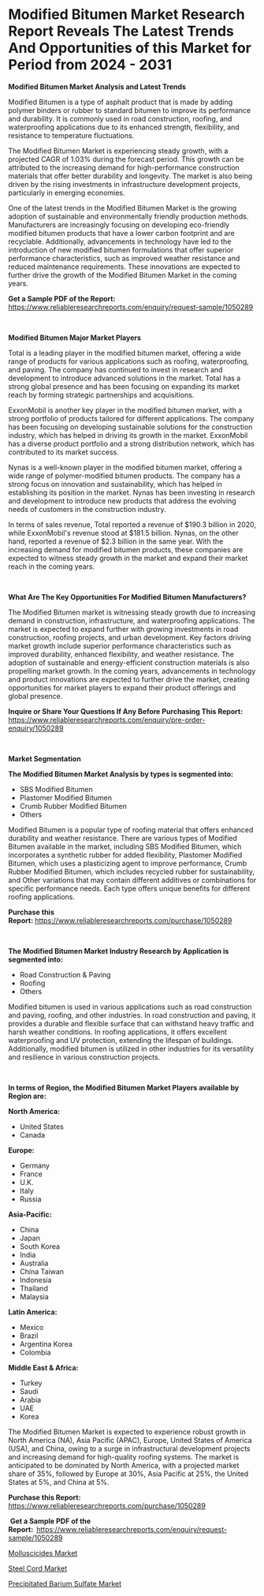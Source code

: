 <p><h1>Modified Bitumen Market Research Report Reveals The Latest Trends And Opportunities of this Market for Period from 2024 - 2031</h1></p><p><strong>Modified Bitumen Market Analysis and Latest Trends</strong></p>
<p><p>Modified Bitumen is a type of asphalt product that is made by adding polymer binders or rubber to standard bitumen to improve its performance and durability. It is commonly used in road construction, roofing, and waterproofing applications due to its enhanced strength, flexibility, and resistance to temperature fluctuations.</p><p>The Modified Bitumen Market is experiencing steady growth, with a projected CAGR of 1.03% during the forecast period. This growth can be attributed to the increasing demand for high-performance construction materials that offer better durability and longevity. The market is also being driven by the rising investments in infrastructure development projects, particularly in emerging economies.</p><p>One of the latest trends in the Modified Bitumen Market is the growing adoption of sustainable and environmentally friendly production methods. Manufacturers are increasingly focusing on developing eco-friendly modified bitumen products that have a lower carbon footprint and are recyclable. Additionally, advancements in technology have led to the introduction of new modified bitumen formulations that offer superior performance characteristics, such as improved weather resistance and reduced maintenance requirements. These innovations are expected to further drive the growth of the Modified Bitumen Market in the coming years.</p></p>
<p><strong>Get a Sample PDF of the Report:&nbsp;</strong> <a href="https://www.reliableresearchreports.com/enquiry/request-sample/1050289">https://www.reliableresearchreports.com/enquiry/request-sample/1050289</a></p>
<p>&nbsp;</p>
<p><strong>Modified Bitumen Major Market Players</strong></p>
<p><p>Total is a leading player in the modified bitumen market, offering a wide range of products for various applications such as roofing, waterproofing, and paving. The company has continued to invest in research and development to introduce advanced solutions in the market. Total has a strong global presence and has been focusing on expanding its market reach by forming strategic partnerships and acquisitions.</p><p>ExxonMobil is another key player in the modified bitumen market, with a strong portfolio of products tailored for different applications. The company has been focusing on developing sustainable solutions for the construction industry, which has helped in driving its growth in the market. ExxonMobil has a diverse product portfolio and a strong distribution network, which has contributed to its market success.</p><p>Nynas is a well-known player in the modified bitumen market, offering a wide range of polymer-modified bitumen products. The company has a strong focus on innovation and sustainability, which has helped in establishing its position in the market. Nynas has been investing in research and development to introduce new products that address the evolving needs of customers in the construction industry.</p><p>In terms of sales revenue, Total reported a revenue of $190.3 billion in 2020, while ExxonMobil's revenue stood at $181.5 billion. Nynas, on the other hand, reported a revenue of $2.3 billion in the same year. With the increasing demand for modified bitumen products, these companies are expected to witness steady growth in the market and expand their market reach in the coming years.</p></p>
<p>&nbsp;</p>
<p><strong>What Are The Key Opportunities For Modified Bitumen Manufacturers?</strong></p>
<p><p>The Modified Bitumen market is witnessing steady growth due to increasing demand in construction, infrastructure, and waterproofing applications. The market is expected to expand further with growing investments in road construction, roofing projects, and urban development. Key factors driving market growth include superior performance characteristics such as improved durability, enhanced flexibility, and weather resistance. The adoption of sustainable and energy-efficient construction materials is also propelling market growth. In the coming years, advancements in technology and product innovations are expected to further drive the market, creating opportunities for market players to expand their product offerings and global presence.</p></p>
<p><strong>Inquire or Share Your Questions If Any Before Purchasing This Report:</strong> <a href="https://www.reliableresearchreports.com/enquiry/pre-order-enquiry/1050289">https://www.reliableresearchreports.com/enquiry/pre-order-enquiry/1050289</a></p>
<p>&nbsp;</p>
<p><strong>Market Segmentation</strong></p>
<p><strong>The Modified Bitumen Market Analysis by types is segmented into:</strong></p>
<p><ul><li>SBS Modified Bitumen</li><li>Plastomer Modified Bitumen</li><li>Crumb Rubber Modified Bitumen</li><li>Others</li></ul></p>
<p><p>Modified Bitumen is a popular type of roofing material that offers enhanced durability and weather resistance. There are various types of Modified Bitumen available in the market, including SBS Modified Bitumen, which incorporates a synthetic rubber for added flexibility, Plastomer Modified Bitumen, which uses a plasticizing agent to improve performance, Crumb Rubber Modified Bitumen, which includes recycled rubber for sustainability, and Other variations that may contain different additives or combinations for specific performance needs. Each type offers unique benefits for different roofing applications.</p></p>
<p><strong>Purchase this Report:&nbsp;</strong><a href="https://www.reliableresearchreports.com/purchase/1050289">https://www.reliableresearchreports.com/purchase/1050289</a></p>
<p>&nbsp;</p>
<p><strong>The Modified Bitumen Market Industry Research by Application is segmented into:</strong></p>
<p><ul><li>Road Construction & Paving</li><li>Roofing</li><li>Others</li></ul></p>
<p><p>Modified bitumen is used in various applications such as road construction and paving, roofing, and other industries. In road construction and paving, it provides a durable and flexible surface that can withstand heavy traffic and harsh weather conditions. In roofing applications, it offers excellent waterproofing and UV protection, extending the lifespan of buildings. Additionally, modified bitumen is utilized in other industries for its versatility and resilience in various construction projects.</p></p>
<p>&nbsp;</p>
<p><strong>In terms of Region, the Modified Bitumen Market Players available by Region are:</strong></p>
<p>
    <p> <strong> North America: </strong>
        <ul>
            <li>United States</li>
            <li>Canada</li>
        </ul>
        </p> 
    <p> <strong> Europe: </strong>
        <ul>
            <li>Germany</li>
            <li>France</li>
            <li>U.K.</li>
            <li>Italy</li>
            <li>Russia</li>
        </ul>
        </p> 
    <p> <strong> Asia-Pacific: </strong>
        <ul>
            <li>China</li>
            <li>Japan</li>
            <li>South Korea</li>
            <li>India</li>
            <li>Australia</li>
            <li>China Taiwan</li>
            <li>Indonesia</li>
            <li>Thailand</li>
            <li>Malaysia</li>
        </ul>
        </p> 
    <p> <strong> Latin America: </strong>
        <ul>
            <li>Mexico</li>
            <li>Brazil</li>
            <li>Argentina Korea</li>
            <li>Colombia</li>
        </ul>
        </p> 
    <p> <strong> Middle East & Africa: </strong>
        <ul>
            <li>Turkey</li>
            <li>Saudi</li>
            <li>Arabia</li>
            <li>UAE</li>
            <li>Korea</li>
        </ul>
    </p>
    </p>
<p><p>The Modified Bitumen Market is expected to experience robust growth in North America (NA), Asia Pacific (APAC), Europe, United States of America (USA), and China, owing to a surge in infrastructural development projects and increasing demand for high-quality roofing systems. The market is anticipated to be dominated by North America, with a projected market share of 35%, followed by Europe at 30%, Asia Pacific at 25%, the United States at 5%, and China at 5%.</p></p>
<p><strong>Purchase this Report: </strong><a href="https://www.reliableresearchreports.com/purchase/1050289">https://www.reliableresearchreports.com/purchase/1050289</a></p>
<p>&nbsp;<strong>Get a Sample PDF of the Report:&nbsp;&nbsp;</strong><a href="https://www.reliableresearchreports.com/enquiry/request-sample/1050289">https://www.reliableresearchreports.com/enquiry/request-sample/1050289</a></p>
<p><strong></strong></p>
<p><p><a href="https://github.com/gamblestampleyjenny50m5sl6/Market-Research-Report-List-1/blob/main/molluscicides-market.md">Molluscicides Market</a></p><p><a href="https://github.com/wwwkeltoum/Market-Research-Report-List-2/blob/main/steel-cord-market.md">Steel Cord Market</a></p><p><a href="https://github.com/nicholepatriciadoylenwnrjr0/Market-Research-Report-List-1/blob/main/precipitated-barium-sulfate-market.md">Precipitated Barium Sulfate Market</a></p></p>